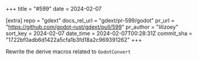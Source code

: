 +++
title = "#599"
date = 2024-02-07

[extra]
repo = "gdext"
docs_rel_url = "gdext/pr-599/godot"
pr_url = "https://github.com/godot-rust/gdext/pull/599"
pr_author = "lilizoey"
sort_key = 2024-02-07
date_time = 2024-02-07T00:28:31Z
commit_sha = "1722bf0adb6d1422a5cfa1b3fd18a2c969391262"
+++

Rewrite the derive macros related to `GodotConvert`
